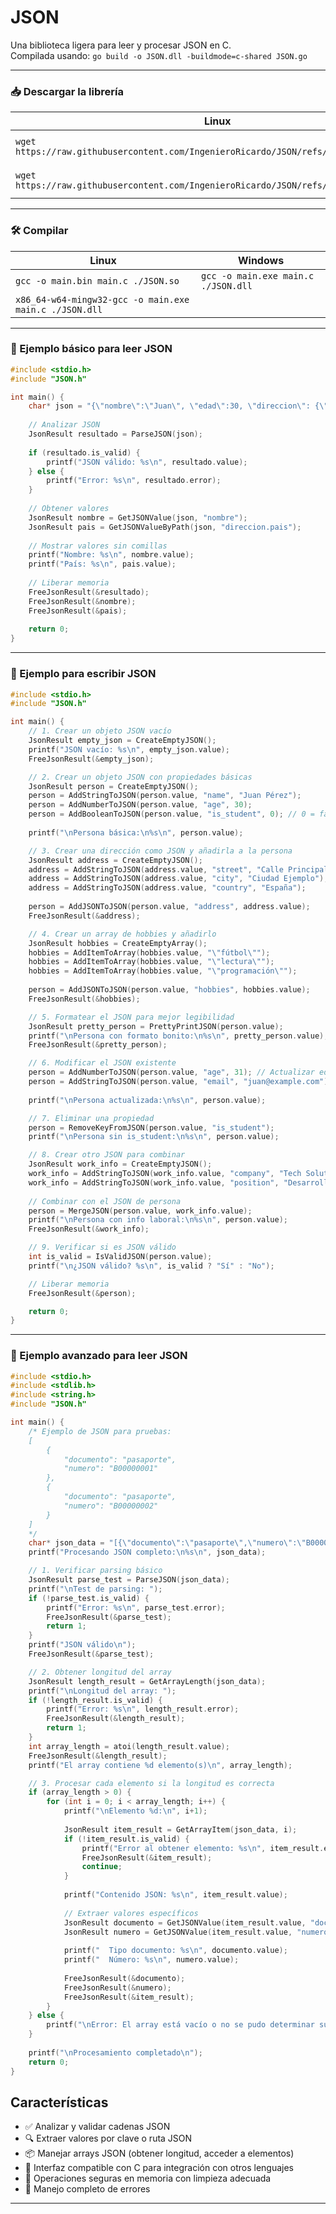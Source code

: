 # JSON
Una biblioteca ligera para leer y procesar JSON en C.  
Compilada usando: `go build -o JSON.dll -buildmode=c-shared JSON.go`

---

### 📥 Descargar la librería

| Linux | Windows |
| --- | --- |
| `wget https://raw.githubusercontent.com/IngenieroRicardo/JSON/refs/heads/main/JSON.so` | `Invoke-WebRequest https://raw.githubusercontent.com/IngenieroRicardo/JSON/refs/heads/main/JSON.dll -OutFile ./JSON.dll` |
| `wget https://raw.githubusercontent.com/IngenieroRicardo/JSON/refs/heads/main/JSON.h` | `Invoke-WebRequest https://raw.githubusercontent.com/IngenieroRicardo/JSON/refs/heads/main/JSON.h -OutFile ./JSON.h` |

---

### 🛠️ Compilar

| Linux | Windows |
| --- | --- |
| `gcc -o main.bin main.c ./JSON.so` | `gcc -o main.exe main.c ./JSON.dll` |
| `x86_64-w64-mingw32-gcc -o main.exe main.c ./JSON.dll` |  |

---

### 🧪 Ejemplo básico para leer JSON

```C
#include <stdio.h>
#include "JSON.h"

int main() {
    char* json = "{\"nombre\":\"Juan\", \"edad\":30, \"direccion\": {\"pais\":\"Villa Lactea\",\"departamento\":\"Tierra\"} }";
    
    // Analizar JSON
    JsonResult resultado = ParseJSON(json);
    
    if (resultado.is_valid) {
        printf("JSON válido: %s\n", resultado.value);
    } else {
        printf("Error: %s\n", resultado.error);
    }
    
    // Obtener valores
    JsonResult nombre = GetJSONValue(json, "nombre");
    JsonResult pais = GetJSONValueByPath(json, "direccion.pais");
    
    // Mostrar valores sin comillas
    printf("Nombre: %s\n", nombre.value);
    printf("País: %s\n", pais.value);
    
    // Liberar memoria
    FreeJsonResult(&resultado);
    FreeJsonResult(&nombre);
    FreeJsonResult(&pais);
    
    return 0;
}
```

---

### 🧪 Ejemplo para escribir JSON

```C
#include <stdio.h>
#include "JSON.h"

int main() {
    // 1. Crear un objeto JSON vacío
    JsonResult empty_json = CreateEmptyJSON();
    printf("JSON vacío: %s\n", empty_json.value);
    FreeJsonResult(&empty_json);

    // 2. Crear un objeto JSON con propiedades básicas
    JsonResult person = CreateEmptyJSON();
    person = AddStringToJSON(person.value, "name", "Juan Pérez");
    person = AddNumberToJSON(person.value, "age", 30);
    person = AddBooleanToJSON(person.value, "is_student", 0); // 0 = false
    
    printf("\nPersona básica:\n%s\n", person.value);

    // 3. Crear una dirección como JSON y añadirla a la persona
    JsonResult address = CreateEmptyJSON();
    address = AddStringToJSON(address.value, "street", "Calle Principal 123");
    address = AddStringToJSON(address.value, "city", "Ciudad Ejemplo");
    address = AddStringToJSON(address.value, "country", "España");
    
    person = AddJSONToJSON(person.value, "address", address.value);
    FreeJsonResult(&address);

    // 4. Crear un array de hobbies y añadirlo
    JsonResult hobbies = CreateEmptyArray();
    hobbies = AddItemToArray(hobbies.value, "\"fútbol\"");
    hobbies = AddItemToArray(hobbies.value, "\"lectura\"");
    hobbies = AddItemToArray(hobbies.value, "\"programación\"");
    
    person = AddJSONToJSON(person.value, "hobbies", hobbies.value);
    FreeJsonResult(&hobbies);

    // 5. Formatear el JSON para mejor legibilidad
    JsonResult pretty_person = PrettyPrintJSON(person.value);
    printf("\nPersona con formato bonito:\n%s\n", pretty_person.value);
    FreeJsonResult(&pretty_person);

    // 6. Modificar el JSON existente
    person = AddNumberToJSON(person.value, "age", 31); // Actualizar edad
    person = AddStringToJSON(person.value, "email", "juan@example.com");
    
    printf("\nPersona actualizada:\n%s\n", person.value);

    // 7. Eliminar una propiedad
    person = RemoveKeyFromJSON(person.value, "is_student");
    printf("\nPersona sin is_student:\n%s\n", person.value);

    // 8. Crear otro JSON para combinar
    JsonResult work_info = CreateEmptyJSON();
    work_info = AddStringToJSON(work_info.value, "company", "Tech Solutions");
    work_info = AddStringToJSON(work_info.value, "position", "Desarrollador");
    
    // Combinar con el JSON de persona
    person = MergeJSON(person.value, work_info.value);
    printf("\nPersona con info laboral:\n%s\n", person.value);
    FreeJsonResult(&work_info);

    // 9. Verificar si es JSON válido
    int is_valid = IsValidJSON(person.value);
    printf("\n¿JSON válido? %s\n", is_valid ? "Sí" : "No");

    // Liberar memoria
    FreeJsonResult(&person);

    return 0;
}
```

---

### 🧪 Ejemplo avanzado para leer JSON

```C
#include <stdio.h>
#include <stdlib.h>
#include <string.h>
#include "JSON.h"

int main() {
    /* Ejemplo de JSON para pruebas:
    [
        { 
            "documento": "pasaporte",
            "numero": "B00000001"
        },
        {
            "documento": "pasaporte",
            "numero": "B00000002"
        }
    ]
    */
    char* json_data = "[{\"documento\":\"pasaporte\",\"numero\":\"B00000001\"},{\"documento\":\"pasaporte\",\"numero\":\"B00000002\"}]";
    printf("Procesando JSON completo:\n%s\n", json_data);

    // 1. Verificar parsing básico
    JsonResult parse_test = ParseJSON(json_data);
    printf("\nTest de parsing: ");
    if (!parse_test.is_valid) {
        printf("Error: %s\n", parse_test.error);
        FreeJsonResult(&parse_test);
        return 1;
    }
    printf("JSON válido\n");
    FreeJsonResult(&parse_test);

    // 2. Obtener longitud del array
    JsonResult length_result = GetArrayLength(json_data);
    printf("\nLongitud del array: ");
    if (!length_result.is_valid) {
        printf("Error: %s\n", length_result.error);
        FreeJsonResult(&length_result);
        return 1;
    } 
    int array_length = atoi(length_result.value);
    FreeJsonResult(&length_result);
    printf("El array contiene %d elemento(s)\n", array_length);

    // 3. Procesar cada elemento si la longitud es correcta
    if (array_length > 0) {
        for (int i = 0; i < array_length; i++) {
            printf("\nElemento %d:\n", i+1);
            
            JsonResult item_result = GetArrayItem(json_data, i);
            if (!item_result.is_valid) {
                printf("Error al obtener elemento: %s\n", item_result.error);
                FreeJsonResult(&item_result);
                continue;
            }
            
            printf("Contenido JSON: %s\n", item_result.value);
            
            // Extraer valores específicos
            JsonResult documento = GetJSONValue(item_result.value, "documento");
            JsonResult numero = GetJSONValue(item_result.value, "numero");
            
            printf("  Tipo documento: %s\n", documento.value);
            printf("  Número: %s\n", numero.value);
                        
            FreeJsonResult(&documento);
            FreeJsonResult(&numero);
            FreeJsonResult(&item_result);
        }
    } else {
        printf("\nError: El array está vacío o no se pudo determinar su longitud\n");
    }
    
    printf("\nProcesamiento completado\n");
    return 0;
}
```

## Características

- ✅ Analizar y validar cadenas JSON
- 🔍 Extraer valores por clave o ruta JSON
- 📦 Manejar arrays JSON (obtener longitud, acceder a elementos)
- 🚀 Interfaz compatible con C para integración con otros lenguajes
- 🧠 Operaciones seguras en memoria con limpieza adecuada
- 📝 Manejo completo de errores


---
